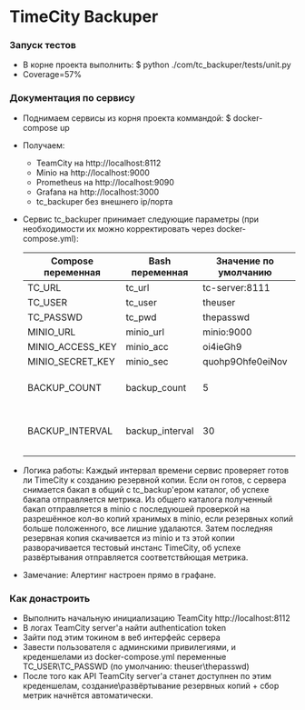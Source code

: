 # TimeCity Backuper
### Запуск тестов
* В корне проекта выполнить:
    $ python ./com/tc_backuper/tests/unit.py
* Coverage=57%

### Документация по сервису
* Поднимаем сервисы из корня проекта коммандой:
	$ docker-compose up
* Получаем:
    * TeamCity на http://localhost:8112
    * Minio на http://localhost:9000
    * Prometheus на http://localhost:9090
    * Grafana на http://localhost:3000
    * tc_backuper без внешнего ip/порта

* Сервис tc_backuper принимает следующие параметры (при необходимости их можно корректировать через docker-compose.yml):

    | Compose переменная    | Bash переменная | Значение по умолчанию | Комментарий                                             |
    | --------------------- | --------------- | --------------------- | ------------------------------------------------------- |
    | TC_URL                | tc_url          | tc-server:8111        | url целевого TimeCity                                   |
    | TC_USER               | tc_user         | theuser               | Логин для API TimeCity                                  |
    | TC_PASSWD             | tc_pwd          | thepasswd             | Проль для API TimeCity                                  |
    | MINIO_URL             | minio_url       | minio:9000            | url целевого minio                                      |
    | MINIO_ACCESS_KEY      | minio_acc       | oi4ieGh9              | Aсс ключь для API minio                                 |
    | MINIO_SECRET_KEY      | minio_sec       | quohp9Ohfe0eiNov      | Sec ключь для API minio                                 |
    | BACKUP_COUNT          | backup_count    | 5                     | Кол-во последних бакапов хранимых в minio               |
    | BACKUP_INTERVAL       | backup_interval | 30                    | Интервал между запусками создания\развёртывания бакапов |

* Логика работы:
Каждый интервал времени сервис проверяет готов ли TimeCity к созданию резервной копии. Если он готов, с сервера снимается бакап в общий с tc_backup'ером каталог, об успехе бакапа отправляется метрика. Из общего каталога полученный бакап отправляется в minio с последуюшей проверкой на разрешённое кол-во копий хранимых в minio, если резервных копий больше положенного, все лишние удалаются. Затем последняя резервная копия скачивается из minio и тз этой копии разворачивается тестовый инстанс TimeCity, об успехе развёртывания отправляется соответствйющая метрика.

* Замечание:
Алертинг настроен прямо в графане.

### Как донастроить
* Выполнить начальную инициализацию TeamCity http://localhost:8112
* В логах TeamCity server'а найти authentication token
* Зайти под этим токином в веб интерфейс сервера
* Завести пользователя с админскими привилегиями, и креденшелами из docker-compose.yml переменные TC_USER\TC_PASSWD (по умолчанию: theuser\thepasswd)
* После того как API TeamCity server'а станет доступнен по этим креденшелам, создание\развёртывание резервных копий + сбор метрик начнётся автоматически.